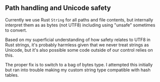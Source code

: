 ## Path handling and Unicode safety

Currently we use Rust `String` for all paths and file contents, but
internally interpret them as as bytes (not UTF8) including using "unsafe"
sometimes to convert.

Based on my superficial understanding of how safety relates to UTF8 in Rust
strings, it's probably harmless given that we never treat strings as Unicode,
but it's also possible some code outside of our control relies on this.

The proper fix is to switch to a bag of bytes type.  I attempted this initially
but ran into trouble making my custom string type compatible with hash tables.
